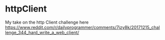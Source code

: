# httpClient
My take on the http Client challenge here https://www.reddit.com/r/dailyprogrammer/comments/7jzy8k/20171215_challenge_344_hard_write_a_web_client/
